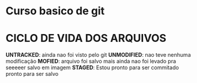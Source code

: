 # Curso basico de git
# CICLO DE VIDA DOS ARQUIVOS 

**UNTRACKED**: ainda nao foi visto pelo git
**UNMODIFIED**: nao teve nenhuma modificação 
**MOFIED**: arquivo foi salvo mais ainda nao foi levado pra seeeeer salvo em imagem 
**STAGED**: Estou pronto para ser commitado pronto para ser salvo

